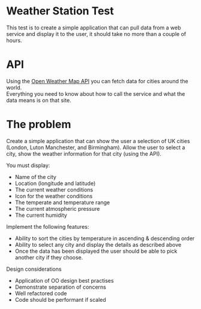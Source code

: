Weather Station Test
====================
This test is to create a simple application that can pull data from a web service and display it to the user, it should take no more than a couple of hours.

API
===
Using the [Open Weather Map API](http://www.openweathermap.org/API) you can fetch data for cities around the world.<br>
Everything you need to know about how to call the service and what the data means is on that site.

The problem
===========
Create a simple application that can show the user a selection of UK cities (London, Luton Manchester, and Birmingham). Allow the user to select a city, show the weather information for that city (using the API).

You must display:<br>
* Name of the city
* Location (longitude and latitude)
* The current weather conditions
* Icon for the weather conditions
* The temperate and temperature range
* The current atmospheric pressure
* The current humidity

Implement the following features:<br>
* Ability to sort the cities by temperature in ascending & descending order
* Ability to select any city and display the details as described above
* Once the data has been displayed the user should be able to pick another city if they choose.

Design considerations<br>
* Application of OO design best practises
* Demonstrate separation of concerns
* Well refactored code
* Code should be performant if scaled
